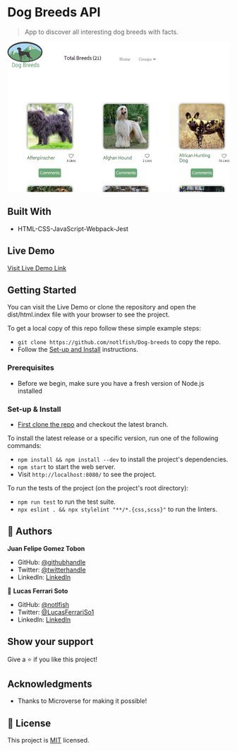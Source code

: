 # Dog Breeds API

> App to discover all interesting dog breeds with facts.

![screenshot](./app_screenshot.png)


## Built With

- HTML-CSS-JavaScript-Webpack-Jest

## Live Demo

[Visit Live Demo Link](https://notlfish.github.io/Dog-breeds/)


## Getting Started

You can visit the Live Demo or clone the repository and open the dist/html.index file with your browser to see the project.

To get a local copy of this repo follow these simple example steps:
- `git clone https://github.com/notlfish/Dog-breeds` to copy the repo.
- Follow the [Set-up and Install](#Set-up-&-Install) instructions.

### Prerequisites

- Before we begin, make sure you have a fresh version of Node.js installed

### Set-up & Install

- [First clone the repo](https://github.com/notlfish/Dog-breeds) and checkout the latest branch.

To install the latest release or a specific version, run one of the following commands:

- `npm install && npm install --dev` to install the project's dependencies.
- `npm start` to start the web server.
- Visit `http://localhost:8080/` to see the project.

To run the tests of the project (on the project's root directory):
- `npm run test` to run the test suite.
- `npx eslint . && npx stylelint "**/*.{css,scss}"` to run the linters.

## 👤 **Authors**

**Juan Felipe Gomez Tobon**

- GitHub: [@githubhandle](https://github.com/Felipeg005/)
- Twitter: [@twitterhandle](https://twitter.com/JuanFGT05)
- LinkedIn: [LinkedIn](https://www.linkedin.com/in/juan-felipe-gomez-tobon/)

👤 **Lucas Ferrari Soto**

- GitHub: [@notlfish](https://github.com/notlfish)
- Twitter: [@LucasFerrariSo1](https://twitter.com/LucasFerrariSo1)
- LinkedIn: [LinkedIn](https://www.linkedin.com/in/lucas-mauricio-ferrari-soto-472a3515a/)

## Show your support

Give a ⭐️ if you like this project!

## Acknowledgments

- Thanks to Microverse for making it possible!

## 📝 License

This project is [MIT](./MIT.md) licensed.
